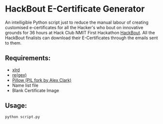 # HackBout E-Certificate Generator 

An intelligible Python script just to reduce the manual labour of creating customised e-certificates for all the Hacker's who bout on innovative grounds for 36 hours at Hack Club NMIT First Hackathon [HackBout](https://www.hackbout.tech). 
All the HackBout finalists can download their  E-Certificates through the emails sent to them.


## Requirements:

- [xlrd](https://github.com/python-excel/xlrd)
- [re(gex)](https://docs.python.org/3/howto/regex.html)
- [Pillow (PIL fork by Alex Clark)](https://github.com/python-pillow/Pillow)
- Name list file
- Blank Certificate Image

## Usage:

``` 
python script.py
```

